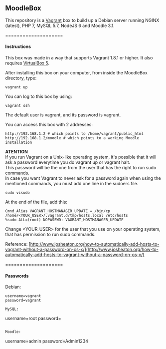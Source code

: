 ## MoodleBox

This repository is a [Vagrant](https://www.vagrantup.com/) box to build up a Debian server running NGINX (latest), PHP 7, MySQL 5.7, NodeJS 6 and Moodle 3.1.

====================
#### Instructions

This box was made in a way that supports Vagrant 1.8.1 or higher. It also requires [VirtualBox 5](https://www.virtualbox.org/).

After installing this box on your computer, from inside the MoodleBox directory, type:
```
vagrant up
```

You can log to this box by using:
```
vagrant ssh
```

The default user is vagrant, and its password is vagrant.

You can access this box with 2 addresses:  
```
http://192.168.1.2 # which points to /home/vagrant/public_html
http://192.168.1.2/moodle # which points to a working Moodle installation
```

**ATENTION**  
If you run Vagrant on a Unix-like operating system, it's possible that it will ask a password everytime you do vagrant up or vagrant halt.  
This password will be the one from the user that has the right to run sudo commands.  
In case you want Vagrant to never ask for a password again when using the mentioned commands, you must add one line in the sudoers file.  
```
sudo visudo
```

At the end of the file, add this:
```
Cmnd_Alias VAGRANT_HOSTMANAGER_UPDATE = /bin/cp /home/<YOUR_USER>/.vagrant.d/tmp/hosts.local /etc/hosts
%sudo ALL=(root) NOPASSWD: VAGRANT_HOSTMANAGER_UPDATE
```

Change <YOUR_USER> for the user that you use on your operating system, that has permission to run sudo commands.

Reference: [http://www.josheaton.org/how-to-automatically-add-hosts-to-vagrant-without-a-password-on-os-x/](http://www.josheaton.org/how-to-automatically-add-hosts-to-vagrant-without-a-password-on-os-x/)

====================
#### Passwords

Debian:  
```
username=vagrant
password=vagrant

MySQL:  
```
username=root
password=
```

Moodle:  
```
username=admin
password=Admin1234
```
